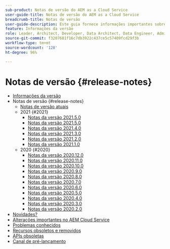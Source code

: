 ```yaml
---
sub-product: Notas de versão do AEM as a Cloud Service
user-guide-title: Notas de versão do AEM as a Cloud Service
breadcrumb-title: Notas de versão
user-guide-description: Este guia fornece informações importantes sobre a versão mais recente do Experience Manager as a Cloud Service, incluindo novidades, problemas conhecidos e recursos obsoletos e removidos.
feature: Informações da versão
role: Leader, Architect, Developer, Data Architect, Data Engineer, Admin, User
source-git-commit: f3207681f16c7db3922c437ce5c57409fcd29f3b
workflow-type: tm+mt
source-wordcount: '128'
ht-degree: 96%

---
```



# Notas de versão {#release-notes}

+ [Informações da versão](/help/release-notes/home.md)
+ Notas de versão {#release-notes}
   + [Notas de versão atuais](/help/release-notes/release-notes-cloud/release-notes-current.md)
   + 2021 {#2021}
      + [Notas da versão 2021.5.0](/help/release-notes/release-notes-cloud/2021/release-notes-2021-6-0.md)
      + [Notas da versão 2021.5.0](/help/release-notes/release-notes-cloud/2021/release-notes-2021-5-0.md)
      + [Notas da versão 2021.4.0](/help/release-notes/release-notes-cloud/2021/release-notes-2021-4-0.md)
      + [Notas da versão 2021.3.0](/help/release-notes/release-notes-cloud/2021/release-notes-2021-3-0.md)
      + [Notas da versão 2021.2.0](/help/release-notes/release-notes-cloud/2021/release-notes-2021-2-0.md)
      + [Notas da versão 2021.1.0](/help/release-notes/release-notes-cloud/2021/release-notes-2021-1-0.md)
   + 2020 {#2020}
      + [Notas da versão 2020.12.0](/help/release-notes/release-notes-cloud/2020/release-notes-2020-12-0.md)
      + [Notas da versão 2020.11.0](/help/release-notes/release-notes-cloud/2020/release-notes-2020-11-0.md)
      + [Notas da versão 2020.10.0](/help/release-notes/release-notes-cloud/2020/release-notes-2020-10-0.md)
      + [Notas da versão 2020.9.0](/help/release-notes/release-notes-cloud/2020/release-notes-2020-9-0.md)
      + [Notas da versão 2020.8.0](/help/release-notes/release-notes-cloud/2020/release-notes-2020-8-0.md)
      + [Notas da versão 2020.7.0](/help/release-notes/release-notes-cloud/2020/release-notes-2020-7-0.md)
      + [Notas da versão 2020.6.0](/help/release-notes/release-notes-cloud/2020/release-notes-2020-6-0.md)
      + [Notas da versão 2020.5.0](/help/release-notes/release-notes-cloud/2020/release-notes-2020-5-0.md)
      + [Notas da versão 2020.4.0](/help/release-notes/release-notes-cloud/2020/release-notes-2020-4-0.md)
      + [Notas da versão 2020.3.0](/help/release-notes/release-notes-cloud/2020/release-notes-2020-3-0.md)
      + [Notas da versão 2020.2.0](/help/release-notes/release-notes-cloud/2020/release-notes-2020-2-0.md)
+ [Novidades?](what-is-new.md)
+ [Alterações importantes no AEM Cloud Service](aem-cloud-changes.md)
+ [Problemas conhecidos](known-issues.md)
+ [Recursos obsoletos e removidos](deprecated-removed-features.md)
+ [APIs obsoletas](deprecated-apis.md)
+ [Canal de pré-lançamento](prerelease.md)

